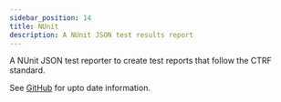 ```yaml
---
sidebar_position: 14
title: NUnit
description: A NUnit JSON test results report
---
```


A NUnit JSON test reporter to create test reports that follow the CTRF standard.

See [GitHub](https://github.com/ctrf-io/dotnet-ctrf-json-reporter) for upto date information.
